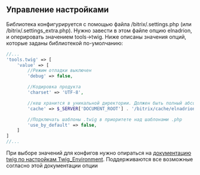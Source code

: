 ## Управление настройками

Библиотека конфигурируется с помощью файла /bitrix/.settings.php (или /bitrix/.settings_extra.php). Нужно завести в этом файле опцию elnadrion, и оперировать значением tools->twig. Ниже описаны значения опций, которые заданы библиотекой по-умолчанию:

```php
//...
'tools.twig' => [
    'value' => [
        //Режим отладки выключен
        'debug' => false,

        //Кодировка продукта
        'charset' => 'UTF-8',

        //кеш хранится в уникальной директории. Должен быть полный абсолютный путь
        'cache' => $_SERVER['DOCUMENT_ROOT'] . '/bitrix/cache/elnadrion/tools.twig',

        //Подключать шаблоны .twig в приоритете над шаблонами .php
        'use_by_default' => false,
    ]
]
//...
```
При выборе значений для конфигов нужно опираться на [документацию twig по настройкам Twig_Environment](https://twig.symfony.com/doc/3.x/api.html#environment-options). Поддерживаются все возможные согласно этой документации опции
